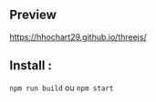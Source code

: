 ## Preview

https://hhochart29.github.io/threejs/


## Install :

``npm run build``
ou
``npm start``